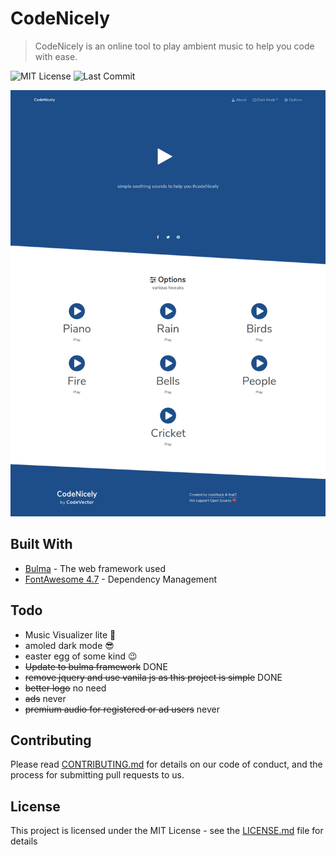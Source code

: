 # CodeNicely

> CodeNicely is an online tool to play ambient music to help you code with ease.

![MIT License](https://img.shields.io/badge/license-MIT-green.svg)
![Last Commit](https://img.shields.io/github/last-commit/mobihack/codenicely.svg)

![Codenicely Website Screenshot](./docs/codenicely-screenshot-v2.png)


## Built With

* [Bulma](https://bulma.io/) - The web framework used
* [FontAwesome 4.7](https://fontawesome.com/v4.7.0/) - Dependency Management

## Todo


* Music Visualizer lite 🙂
* amoled dark mode 😎
* easter egg of some kind 😉
* ~~Update to bulma framework~~ DONE
* ~~remove jquery and use vanila js as this project is simple~~ DONE
* ~~better logo~~ no need
* ~~ads~~ never
* ~~premium audio for registered or ad users~~ never

## Contributing

Please read [CONTRIBUTING.md](./CONTRIBUTING.md) for details on our code of conduct, and the process for submitting pull requests to us.


## License

This project is licensed under the MIT License - see the [LICENSE.md](LICENSE.md) file for details
